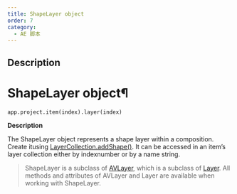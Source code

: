 ```yaml
---
title: ShapeLayer object
order: 7
category:
  - AE 脚本
---
```


## Description

# ShapeLayer object¶

`app.project.item(index).layer(index)`

**Description**

The ShapeLayer object represents a shape layer within a composition. Create itusing [LayerCollection.addShape()](layercollection.html#layercollection-addshape). It can be accessed in an item’s layer collection either by indexnumber or by a name string.

> ShapeLayer is a subclass of [AVLayer](avlayer.html#avlayer), which is a
> subclass of [Layer](layer.html#layer). All methods and attributes of AVLayer
> and Layer are available when working with ShapeLayer.
